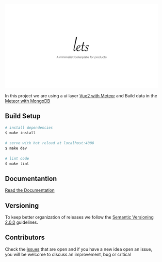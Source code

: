 ![Lets - A minimalist boilerplate for products](public/images/lets-brand.png)

In this project we are using a ui layer [Vue2 with Meteor](https://github.com/Akryum/vue-meteor) and Build data in the [Meteor with MongoDB](https://www.meteor.com/)

## Build Setup

``` bash
# install dependencies
$ make install

# serve with hot reload at localhost:4000
$ make dev

# lint code
$ make lint
```

## Documentantion

[Read the Documentation](https://alexandesigner.com.br/lets/docs)

## Versioning

To keep better organization of releases we follow the [Semantic Versioning 2.0.0](http://semver.org/) guidelines.

## Contributors

Check the [issues](https://github.com/alexandesigner/lets/issues) that are open and if you have a new idea open an issue, you will be welcome to discuss an improvement, bug or critical
